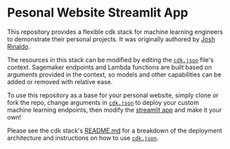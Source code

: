 # Pesonal Website Streamlit App

This repository provides a flexible cdk stack for machine learning
engineers to demonstrate their personal projects. It was originally
authored by [Josh Rinaldo](https://github.com/JoshuaRinaldo).

The resources in this stack can be modified by editing the
[`cdk.json`](cdk.json) file's context. Sagemaker endpoints and Lambda
functions are built based on arguments provided in the context, so
models and other capabilities can be added or removed with relative
ease.

To use this repository as a base for your personal website, simply
clone or fork the repo, change arguments in [`cdk.json`](cdk.json)
to deploy your custom machine learning endpoints, then modify the
[streamlit app](streamlit_app/README.md) and make it your own!

Please see the cdk stack's [README.md](cdk_stack/README.md) for a
breakdown of the deployment architecture and instructions on how to use
[`cdk.json`](cdk.json).